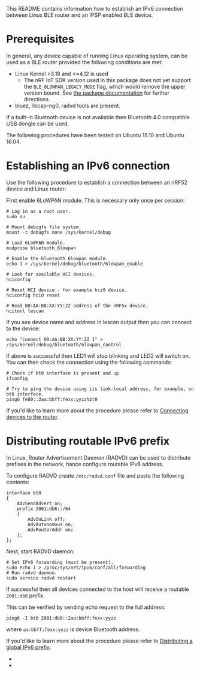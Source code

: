 This README contains information how to establish an IPv6 connection between
Linux BLE router and an IPSP enabled BLE device.

Prerequisites
=============
In general, any device capable of running Linux operating system, can be used
as a BLE router provided the following conditions are met:

* Linux Kernel >3.18 and <=4.12 is used
  * The nRF IoT SDK version used in this package does not yet support the
    `BLE_6LOWPAN_LEGACY_MODE` flag, which would remove the upper version bound.
    See [the package documentation](https://riot-os.org/api/group__pkg__nordic-softdevice-ble.html)
    for further directions.
* bluez, libcap-ng0, radvd tools are present.

If a built-in Bluetooth device is not available then Bluetooth 4.0 compatible
USB dongle can be used.

The following procedures have been tested on Ubuntu 15.10 and Ubuntu 16.04.

Establishing an IPv6 connection
===============================
Use the following procedure to establish a connection between an nRF52 device
and Linux router:

First enable 6LoWPAN module. This is necessary only once per session:

	# Log in as a root user.
	sudo su
	
	# Mount debugfs file system.
	mount -t debugfs none /sys/kernel/debug
	
	# Load 6LoWPAN module.
	modprobe bluetooth_6lowpan
	
	# Enable the bluetooth 6lowpan module.
	echo 1 > /sys/kernel/debug/bluetooth/6lowpan_enable
	
	# Look for available HCI devices.
	hciconfig
	
	# Reset HCI device - for example hci0 device.
	hciconfig hci0 reset
	
	# Read 00:AA:BB:XX:YY:ZZ address of the nRF5x device.
	hcitool lescan
	
If you see device name and address in lescan output then you can connect to the
device:
	
	echo "connect 00:AA:BB:XX:YY:ZZ 1" > /sys/kernel/debug/bluetooth/6lowpan_control
	
If above is successful then LED1 will stop blinking and LED2 will switch on.
You can then check the connection using the following commands:

	# Check if bt0 interface is present and up
	ifconfig
	
	# Try to ping the device using its link-local address, for example, on bt0 interface.
	ping6 fe80::2aa:bbff:fexx:yyzz%bt0
	
If you'd like to learn more about the procedure please refer to
[Connecting devices to the router].

Distributing routable IPv6 prefix
=================================
In Linux, Router Advertisement Daemon (RADVD) can be used to distribute prefixes
in the network, hance configure routable IPv6 address.

To configure RADVD create `/etc/radvd.conf` file and paste the following contents:

	interface bt0
	{
	    AdvSendAdvert on;
	    prefix 2001:db8::/64
	    {
	        AdvOnLink off;
	        AdvAutonomous on;
	        AdvRouterAddr on;
	    };
	};

Next, start RADVD daemon:

	# Set IPv6 forwarding (must be present).
	sudo echo 1 > /proc/sys/net/ipv6/conf/all/forwarding
	# Run radvd daemon.
	sudo service radvd restart
	
If successful then all devices connected to the host will receive
a routable `2001:db8` prefix.

This can be verified by sending echo request to the full address:

	ping6 -I bt0 2001:db8::2aa:bbff:fexx:yyzz

where `aa:bbff:fexx:yyzz` is device Bluetooth address.

If you'd like to learn more about the procedure please refer to
[Distributing a global IPv6 prefix].

* [Connecting devices to the router]: http://developer.nordicsemi.com/nRF5_IoT_SDK/doc/0.9.0/html/a00089.html
* [Distributing a global IPv6 prefix]: http://developer.nordicsemi.com/nRF5_IoT_SDK/doc/0.9.0/html/a00090.html

